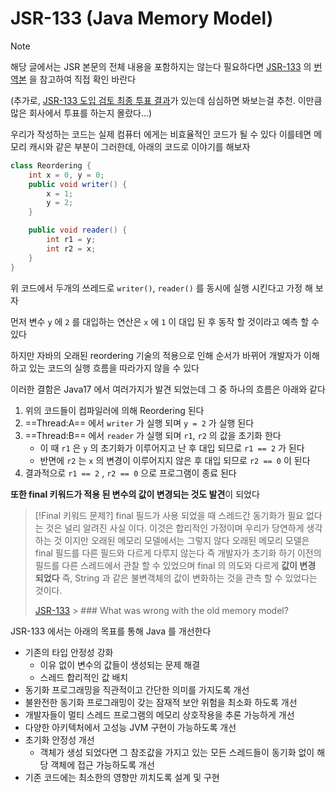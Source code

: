 # JSR-133 (Java Memory Model)
> [!NOTE]
> 해당 글에서는 JSR 본문의 전체 내용을 포함하지는 않는다
> 필요하다면 [JSR-133](https://www.cs.umd.edu/users/pugh/java/memoryModel/) 의 [번역본](https://medium.com/@qwefgh90/jsr-133-java-memory-model-faq-%EB%B2%88%EC%97%AD-128487aebc1e) 을 참고하여 직접 확인 바란다
> 
> (추가로, [JSR-133 도입 검토 최종 투표 결과](https://jcp.org/en/jsr/results?id=631)가 있는데 심심하면 봐보는걸 추천. 이만큼 많은 회사에서 투표를 하는지 몰랐다...)

우리가 작성하는 코드는 실제 컴퓨터 에게는 비효율적인 코드가 될 수 있다
이를테면 메모리 캐시와 같은 부분이 그러한데, 아래의 코드로 이야기를 해보자

```java
class Reordering {
    int x = 0, y = 0;
    public void writer() {
        x = 1;
        y = 2;
    }

    public void reader() {
        int r1 = y;
        int r2 = x;
    }
}
```

위 코드에서 두개의 쓰레드로 `writer()`, `reader()` 를 동시에 실행 시킨다고 가정 해 보자

먼저 변수 `y` 에 `2` 를 대입하는 연산은 `x` 에 `1` 이 대입 된 후 동작 할 것이라고 예측 할 수 있다

하지만 자바의 오래된 reordering 기술의 적용으로 인해 순서가 바뀌어 개발자가 이해하고 있는 코드의 실행 흐름을 따라가지 않을 수 있다

이러한 결함은 Java17 에서 여러가지가 발견 되었는데 그 중 하나의 흐름은 아래와 같다

1. 위의 코드들이 컴파일러에 의해 Reordering 된다
2. ==Thread:A== 에서 `writer` 가 실행 되며 `y = 2` 가 실행 된다
3. ==Thread:B== 에서 `reader` 가 실행 되며 `r1`, `r2` 의 값을 초기화 한다
	- 이 때 `r1` 은 `y` 의 초기화가 이루어지고 난 후 대입 되므로 `r1 == 2` 가 된다
	- 반면에 `r2` 는 `x` 의 변경이 이루어지지 않은 후 대입 되므로 `r2 == 0` 이 된다
4. 결과적으로 `r1 == 2` , `r2 == 0` 으로 프로그램이 종료 된다

**또한 final 키워드가 적용 된 변수의 값이 변경되는 것도 발견**이 되었다

> [!Final 키워드 문제?]
> final 필드가 사용 되었을 때 스레드간 동기화가 필요 없다는 것은 널리 알려진 사실 이다.
> 이것은 합리적인 가정이며 우리가 당연하게 생각하는 것 이지만 오래된 메모리 모델에서는 그렇지 않다
> 오래된 메모리 모델은 final 필드를 다른 필드와 다르게 다루지 않는다
> 즉 개발자가 초기화 하기 이전의 필드를 다른 스레드에서 관찰 할 수 있었으며 final 의 의도와 다르게 **값이 변경 되었다**
> 즉, String 과 같은 불변객체의 값이 변화하는 것을 관측 할 수 있었다는 것이다.
> 
> [JSR-133](https://www.cs.umd.edu/~pugh/java/memoryModel/jsr-133-faq.html#jsr133) > ### What was wrong with the old memory model?

JSR-133 에서는 아래의 목표를 통해 Java 를 개선한다

- 기존의 타입 안정성 강화
	- 이유 없이 변수의 값들이 생성되는 문제 해결
	- 스레드 합리적인 값 배치
- 동기화 프로그래밍을 직관적이고 간단한 의미를 가지도록 개선
- 불완전한 동기화 프로그래밍이 갖는 잠재적 보안 위험을 최소화 하도록 개선
- 개발자들이 멀티 스레드 프로그램의 메모리 상호작용을 추론 가능하게 개선
- 다양한 아키텍처에서 고성능 JVM 구현이 가능하도록 개선
- 초기화 안정성 개선
	- 객체가 생성 되었다면 그 참조값을 가지고 있는 모든 스레드들이 동기화 없이 해당 객체에 접근 가능하도록 개선
- 기존 코드에는 최소한의 영향만 끼치도록 설계 및 구현